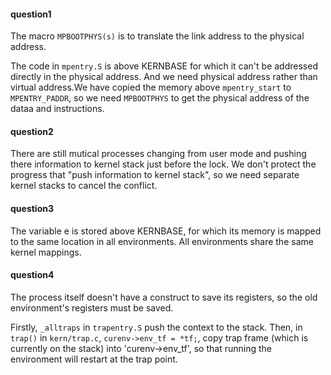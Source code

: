 #### question1

The macro `MPBOOTPHYS(s)` is to translate the link address to the physical address.

The code in `mpentry.S` is above KERNBASE for which it can't be addressed directly in the physical address. And we need physical address rather than virtual address.We have copied the memory above `mpentry_start` to `MPENTRY_PADDR`, so we need `MPBOOTPHYS` to get the physical address of the dataa and instructions.

#### question2

There are still mutical processes changing from user mode and pushing there information to kernel stack just before the lock. We don't protect the progress that "push information to kernel stack", so we need separate kernel stacks to cancel the conflict. 

#### question3
The variable e is stored above KERNBASE, for which its memory is mapped to the same location in all environments. All environments share the same kernel mappings.

#### question4
The process itself doesn't have a construct to save its registers, so the old environment's registers must be saved.

Firstly, `_alltraps` in `trapentry.S` push the context to the stack. Then, in `trap()` in `kern/trap.c`, `curenv->env_tf = *tf;`, copy trap frame (which is currently on the stack) into 'curenv->env_tf', so that running the environment will restart at the trap point.

